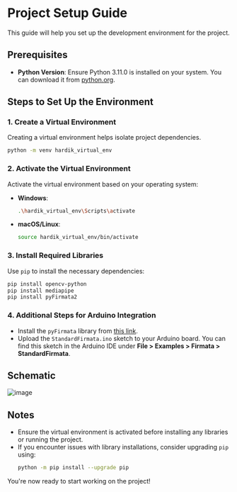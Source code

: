 # Project Setup Guide

This guide will help you set up the development environment for the project.

## Prerequisites
- **Python Version**: Ensure Python 3.11.0 is installed on your system. You can download it from [python.org](https://www.python.org/).

## Steps to Set Up the Environment

### 1. Create a Virtual Environment
Creating a virtual environment helps isolate project dependencies.
```bash
python -m venv hardik_virtual_env
```

### 2. Activate the Virtual Environment
Activate the virtual environment based on your operating system:
- **Windows**:
  ```bash
  .\hardik_virtual_env\Scripts\activate
  ```
- **macOS/Linux**:
  ```bash
  source hardik_virtual_env/bin/activate
  ```

### 3. Install Required Libraries
Use `pip` to install the necessary dependencies:
```bash
pip install opencv-python
pip install mediapipe
pip install pyFirmata2
```

### 4. Additional Steps for Arduino Integration
- Install the `pyFirmata` library from [this link](https://pypi.org/project/pyFirmata/).
- Upload the `StandardFirmata.ino` sketch to your Arduino board. You can find this sketch in the Arduino IDE under **File > Examples > Firmata > StandardFirmata**.

## Schematic

![image](https://github.com/user-attachments/assets/380dd4c5-2896-425f-a79e-0832cb077f22)

## Notes
- Ensure the virtual environment is activated before installing any libraries or running the project.
- If you encounter issues with library installations, consider upgrading `pip` using:
  ```bash
  python -m pip install --upgrade pip
  ```

You're now ready to start working on the project!
